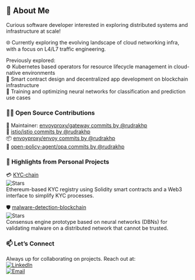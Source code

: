 <!-- ![GitHub Stats](https://github-readme-stats.vercel.app/api?username=rudrakhp&show_icons=true&theme=tokyonight&hide_rank=true&count_private=true) 
<a href="https://next.ossinsight.io/widgets/official/compose-user-dashboard-stats?user_id=20646660" target="_blank" style="display: block" align="center">
  <picture>
    <source media="(prefers-color-scheme: dark)" srcset="https://next.ossinsight.io/widgets/official/compose-user-dashboard-stats/thumbnail.png?user_id=20646660&image_size=auto&color_scheme=dark" width="771" height="auto">
    <img alt="Dashboard stats of @rudrakhp" src="https://next.ossinsight.io/widgets/official/compose-user-dashboard-stats/thumbnail.png?user_id=20646660&image_size=auto&color_scheme=light" width="771" height="auto">
  </picture>
</a> -->
## 👋 About Me
Curious software developer interested in exploring distributed systems and infrastructure at scale!

🌐 Currently exploring the evolving landscape of cloud networking infra, with a focus on L4/L7 traffic engineering.

Previously explored:  
⚙️ Kubernetes based operators for resource lifecycle management in cloud-native environments  
🔗 Smart contract design and decentralized app development on blockchain infrastructure  
🧠 Training and optimizing neural networks for classification and prediction use cases

### 🧑‍💻 Open Source Contributions
🚪 Maintainer: [envoyproxy/gateway commits by @rudrakhp](https://github.com/envoyproxy/gateway/commits/main/?author=rudrakhp)  
🧭 [istio/istio commits by @rudrakhp](https://github.com/istio/istio/commits/master/?author=rudrakhp)  
📦 [envoyproxy/envoy commits by @rudrakhp](https://github.com/envoyproxy/envoy/commits/main/?author=rudrakhp)  
🔐 [open-policy-agent/opa commits by @rudrakhp](https://github.com/open-policy-agent/opa/commits/main/?author=rudrakhp)

### 🧩 Highlights from Personal Projects
💳 [KYC‑chain](https://github.com/rudrakhp/KYC-chain)  
![Stars](https://img.shields.io/github/stars/rudrakhp/KYC-chain?logo=github)  
Ethereum-based KYC registry using Solidity smart contracts and a Web3 interface to simplify KYC processes.

🛡️ [malware-detection-blockchain](https://github.com/rudrakhp/malware-detection-blockchain)  
![Stars](https://img.shields.io/github/stars/rudrakhp/malware-detection-blockchain?logo=github)  
Consensus engine prototype based on neural networks (DBNs) for validating malware on a distributed network that cannot be trusted.

### 📫 Let’s Connect
Always up for collaborating on projects. Reach out at:  
[![LinkedIn](https://img.shields.io/badge/LinkedIn-Connect-blue?logo=linkedin&logoColor=white)](https://linkedin.com/in/rudrakhp)  
[![Email](https://img.shields.io/badge/Email-Click_to_email-red?logo=gmail&logoColor=white)](mailto:rudrakhp@gmail.com)


